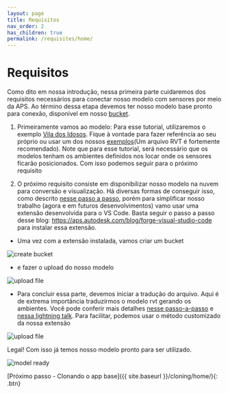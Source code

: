 ```yaml
---
layout: page
title: Requisitos
nav_order: 2
has_children: true
permalink: /requisites/home/
---
```


# Requisitos

Como dito em nossa introdução, nessa primeira parte cuidaremos dos requisitos necessários para conectar nosso modelo com sensores por meio da APS.
Ao término dessa etapa devemos ter nosso modelo base pronto para conexão, disponível em nosso [bucket](https://aps.autodesk.com/en/docs/data/v2/developers_guide/basics/#object-storage-service-oss). 

1. Primeiramente vamos ao modelo: Para esse tutorial, utilizaremos o exemplo [Vila dos Idosos](https://github.com/JoaoMartins-callmeJohn/iot-sample-tutorial/tree/main/assets/files). Fique à vontade para fazer referência ao seu próprio ou usar um dos nossos [exemplos](https://knowledge.autodesk.com/support/revit/getting-started/caas/CloudHelp/cloudhelp/2022/ENU/Revit-GetStarted/files/GUID-7B9C7A69-1083-406D-A01F-53D405C167F3-htm.html)(Um arquivo RVT é fortemente recomendado). Note que para esse tutorial, será necessário que os modelos tenham os ambientes definidos nos locar onde os sensores ficarão posicionados. Com isso podemos seguir para o próximo requisito

2. O próximo requisito consiste em disponibilizar nosso modelo na nuvem para conversão e visualização. Há diversas formas de conseguir isso, como descrito [nesse passo a passo](https://aps.autodesk.com/en/docs/data/v2/tutorials/app-managed-bucket/), porém para simplificar nosso trabalho (agora e em futuros desenvolvimentos) vamo usar uma extensão desenvolvida para o VS Code. Basta seguir o passo a passo desse blog: https://aps.autodesk.com/blog/forge-visual-studio-code para instalar essa extensão. 

- Uma vez com a extensão instalada, vamos criar um bucket

![create bucket](../../assets/images/create_bucket.gif)

- e fazer o upload do nosso modelo

![upload file](../../assets/images/upload_file.gif)

- Para concluir essa parte, devemos iniciar a tradução do arquivo. Aqui é de extrema importância traduzirmos o modelo rvt gerando os ambientes. Você pode conferir mais detalhes [nesse passo-a-passo](https://aps.autodesk.com/en/docs/model-derivative/v2/tutorials/prep-roominfo4viewer/) e [nessa lightning talk](https://youtu.be/GgW9gBCRrWg?t=232). Para facilitar, podemos usar o método customizado da nossa extensão

![upload file](../../assets/images/start_translation.gif)

Legal! Com isso já temos nosso modelo pronto para ser utilizado.

![model ready](../../assets/images/model_ready.gif)

[Próximo passo - Clonando o app base]({{ site.baseurl }}/cloning/home/){: .btn}
